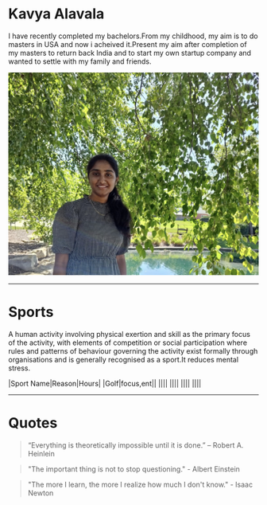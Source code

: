 # Kavya Alavala
 I have recently  completed my bachelors.From my childhood, my aim is to do masters in USA and now i acheived it.Present my aim after completion of my masters to return back India and to start my own startup company and wanted to settle with my family and friends.


![myimage](image/my_image.jpg)

****

# Sports
A human activity involving physical exertion and skill as the primary focus of the activity, with elements of competition or social participation where rules and patterns of behaviour governing the activity exist formally through organisations and is generally recognised as a sport.It reduces mental stress.

|Sport Name|Reason|Hours|
|Golf|focus,ent||
||||
||||
||||
||||

****

# Quotes

>“Everything is theoretically impossible until it is done.” – Robert A. Heinlein

>"The important thing is not to stop questioning." - Albert Einstein

>"The more I learn, the more I realize how much I don't know." - Isaac Newton





